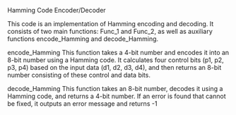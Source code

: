 Hamming Code Encoder/Decoder

This code is an implementation of Hamming encoding and decoding. It consists of two main functions: Func_1 and Func_2, as well as auxiliary functions encode_Hamming and decode_Hamming.

encode_Hamming
This function takes a 4-bit number and encodes it into an 8-bit number using a Hamming code. It calculates four control bits (p1, p2, p3, p4) based on the input data (d1, d2, d3, d4), and then returns an 8-bit number consisting of these control and data bits.

decode_Hamming
This function takes an 8-bit number, decodes it using a Hamming code, and returns a 4-bit number. If an error is found that cannot be fixed, it outputs an error message and returns -1
